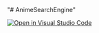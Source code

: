 "# AnimeSearchEngine" 

[![Open in Visual Studio Code](https://open.vscode.dev/badges/open-in-vscode.svg)](https://open.vscode.dev/kumarshivam12/AnimeSearchEngine)

